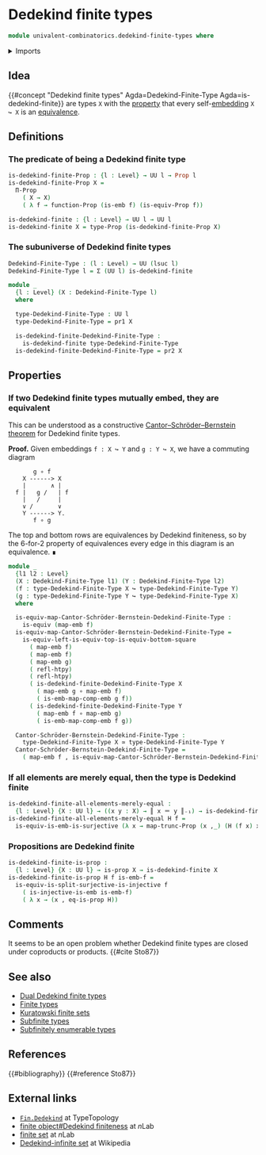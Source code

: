 # Dedekind finite types

```agda
module univalent-combinatorics.dedekind-finite-types where
```

<details><summary>Imports</summary>

```agda
open import foundation.dependent-pair-types
open import foundation.embeddings
open import foundation.equivalences
open import foundation.function-types
open import foundation.functoriality-propositional-truncation
open import foundation.homotopies
open import foundation.identity-types
open import foundation.injective-maps
open import foundation.propositional-truncations
open import foundation.propositions
open import foundation.sets
open import foundation.split-surjective-maps
open import foundation.surjective-maps
open import foundation.universe-levels
```

</details>

## Idea

{{#concept "Dedekind finite types" Agda=Dedekind-Finite-Type Agda=is-dedekind-finite}}
are types `X` with the [property](foundation-core.propositions.md) that every
self-[embedding](foundation-core.embeddings.md) `X ↪ X` is an
[equivalence](foundation-core.equivalences.md).

## Definitions

### The predicate of being a Dedekind finite type

```agda
is-dedekind-finite-Prop : {l : Level} → UU l → Prop l
is-dedekind-finite-Prop X =
  Π-Prop
    ( X → X)
    ( λ f → function-Prop (is-emb f) (is-equiv-Prop f))

is-dedekind-finite : {l : Level} → UU l → UU l
is-dedekind-finite X = type-Prop (is-dedekind-finite-Prop X)
```

### The subuniverse of Dedekind finite types

```agda
Dedekind-Finite-Type : (l : Level) → UU (lsuc l)
Dedekind-Finite-Type l = Σ (UU l) is-dedekind-finite

module _
  {l : Level} (X : Dedekind-Finite-Type l)
  where

  type-Dedekind-Finite-Type : UU l
  type-Dedekind-Finite-Type = pr1 X

  is-dedekind-finite-Dedekind-Finite-Type :
    is-dedekind-finite type-Dedekind-Finite-Type
  is-dedekind-finite-Dedekind-Finite-Type = pr2 X
```

## Properties

### If two Dedekind finite types mutually embed, they are equivalent

This can be understood as a constructive
[Cantor–Schröder–Bernstein theorem](foundation.cantor-schroder-bernstein-escardo.md)
for Dedekind finite types.

**Proof.** Given embeddings `f : X ↪ Y` and `g : Y ↪ X`, we have a commuting
diagram

```text
       g ∘ f
    X ------> X
    |       ∧ |
  f |   g /   | f
    |   /     |
    ∨ /       ∨
    Y ------> Y.
       f ∘ g
```

The top and bottom rows are equivalences by Dedekind finiteness, so by the
6-for-2 property of equivalences every edge in this diagram is an equivalence. ∎

```agda
module _
  {l1 l2 : Level}
  (X : Dedekind-Finite-Type l1) (Y : Dedekind-Finite-Type l2)
  (f : type-Dedekind-Finite-Type X ↪ type-Dedekind-Finite-Type Y)
  (g : type-Dedekind-Finite-Type Y ↪ type-Dedekind-Finite-Type X)
  where

  is-equiv-map-Cantor-Schröder-Bernstein-Dedekind-Finite-Type :
    is-equiv (map-emb f)
  is-equiv-map-Cantor-Schröder-Bernstein-Dedekind-Finite-Type =
    is-equiv-left-is-equiv-top-is-equiv-bottom-square
      ( map-emb f)
      ( map-emb f)
      ( map-emb g)
      ( refl-htpy)
      ( refl-htpy)
      ( is-dedekind-finite-Dedekind-Finite-Type X
        ( map-emb g ∘ map-emb f)
        ( is-emb-map-comp-emb g f))
      ( is-dedekind-finite-Dedekind-Finite-Type Y
        ( map-emb f ∘ map-emb g)
        ( is-emb-map-comp-emb f g))

  Cantor-Schröder-Bernstein-Dedekind-Finite-Type :
    type-Dedekind-Finite-Type X ≃ type-Dedekind-Finite-Type Y
  Cantor-Schröder-Bernstein-Dedekind-Finite-Type =
    ( map-emb f , is-equiv-map-Cantor-Schröder-Bernstein-Dedekind-Finite-Type)
```

### If all elements are merely equal, then the type is Dedekind finite

```agda
is-dedekind-finite-all-elements-merely-equal :
  {l : Level} {X : UU l} → ((x y : X) → ║ x ＝ y ║₋₁) → is-dedekind-finite X
is-dedekind-finite-all-elements-merely-equal H f =
  is-equiv-is-emb-is-surjective (λ x → map-trunc-Prop (x ,_) (H (f x) x))
```

### Propositions are Dedekind finite

```agda
is-dedekind-finite-is-prop :
  {l : Level} {X : UU l} → is-prop X → is-dedekind-finite X
is-dedekind-finite-is-prop H f is-emb-f =
  is-equiv-is-split-surjective-is-injective f
    ( is-injective-is-emb is-emb-f)
    ( λ x → (x , eq-is-prop H))
```

## Comments

It seems to be an open problem whether Dedekind finite types are closed under
coproducts or products. {{#cite Sto87}}

## See also

- [Dual Dedekind finite types](univalent-combinatorics.dual-dedekind-finite-types.md)
- [Finite types](univalent-combinatorics.finite-types.md)
- [Kuratowski finite sets](univalent-combinatorics.kuratowski-finite-sets.md)
- [Subfinite types](univalent-combinatorics.subfinite-types.md)
- [Subfinitely enumerable types](univalent-combinatorics.subfinitely-enumerable-types.md)

## References

{{#bibliography}} {{#reference Sto87}}

## External links

- [`Fin.Dedekind`](https://www.cs.bham.ac.uk/~mhe/TypeTopology/Fin.Dedekind.html)
  at TypeTopology
- [finite object#Dedekind finiteness](https://ncatlab.org/nlab/show/finite+object#dedekind_finiteness)
  at $n$Lab
- [finite set](https://ncatlab.org/nlab/show/finite+set) at $n$Lab
- [Dedekind-infinite set](https://en.wikipedia.org/wiki/Dedekind-infinite_set)
  at Wikipedia
